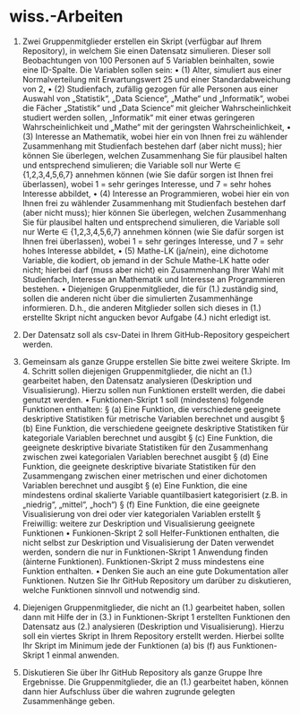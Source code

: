 # wiss.-Arbeiten

1. Zwei Gruppenmitglieder erstellen ein Skript (verfügbar auf Ihrem Repository), in welchem Sie einen Datensatz simulieren. Dieser soll Beobachtungen von 100 Personen auf 5 Variablen beinhalten, sowie eine ID-Spalte. Die Variablen sollen sein:
• (1) Alter, simuliert aus einer Normalverteilung mit Erwartungswert 25 und einer Standardabweichung von 2,
• (2) Studienfach, zufällig gezogen für alle Personen aus einer Auswahl von „Statistik“, „Data Science“, „Mathe“ und „Informatik“, wobei die Fächer „Statistik“ und „Data Science“ mit gleicher Wahrscheinlichkeit studiert werden sollen, „Informatik“ mit einer etwas geringeren Wahrscheinlichkeit und „Mathe“ mit der geringsten Wahrscheinlichkeit,
• (3) Interesse an Mathematik, wobei hier ein von Ihnen frei zu wählender Zusammenhang mit Studienfach bestehen darf (aber nicht muss); hier können Sie überlegen, welchen Zusammenhang Sie für plausibel halten und entsprechend simulieren; die Variable soll nur Werte ∈ {1,2,3,4,5,6,7} annehmen können (wie Sie dafür sorgen ist Ihnen frei überlassen), wobei 1 = sehr geringes Interesse, und 7 = sehr hohes Interesse abbildet,
• (4) Interesse an Programmieren, wobei hier ein von Ihnen frei zu wählender Zusammenhang mit Studienfach bestehen darf (aber nicht muss); hier können
Sie überlegen, welchen Zusammenhang Sie für plausibel halten und entsprechend simulieren, die Variable soll nur Werte ∈ {1,2,3,4,5,6,7} annehmen können (wie Sie dafür sorgen ist Ihnen frei überlassen), wobei 1 = sehr geringes Interesse, und 7 = sehr hohes Interesse abbildet,
• (5) Mathe-LK (ja/nein), eine dichotome Variable, die kodiert, ob jemand in der Schule Mathe-LK hatte oder nicht; hierbei darf (muss aber nicht) ein Zusammenhang Ihrer Wahl mit Studienfach, Interesse an Mathematik und Interesse an Programmieren bestehen.
• Diejenigen Gruppenmitglieder, die für (1.) zuständig sind, sollen die anderen nicht über die simulierten Zusammenhänge informieren. D.h., die anderen Mitglieder sollen sich dieses in (1.) erstellte Skript nicht angucken bevor Aufgabe (4.) nicht erledigt ist.
2. Der Datensatz soll als csv-Datei in Ihrem GitHub-Repository gespeichert werden.
3. Gemeinsam als ganze Gruppe erstellen Sie bitte zwei weitere Skripte. Im 4. Schritt
sollen diejenigen Gruppenmitglieder, die nicht an (1.) gearbeitet haben, den Datensatz analysieren (Deskription und Visualisierung). Hierzu sollen nun Funktionen erstellt werden, die dabei genutzt werden.
• Funktionen-Skript 1 soll (mindestens) folgende Funktionen enthalten:
§ (a) Eine Funktion, die verschiedene geeignete deskriptive Statistiken
für metrische Variablen berechnet und ausgibt
§ (b) Eine Funktion, die verschiedene geeignete deskriptive Statistiken
für kategoriale Variablen berechnet und ausgibt
§ (c) Eine Funktion, die geeignete deskriptive bivariate Statistiken für
den Zusammenhang zwischen zwei kategorialen Variablen
berechnet ausgibt
§ (d) Eine Funktion, die geeignete deskriptive bivariate Statistiken für
den Zusammengang zwischen einer metrischen und einer
dichotomen Variablen berechnet und ausgibt
§ (e) Eine Funktion, die eine mindestens ordinal skalierte Variable
quantilbasiert kategorisiert (z.B. in „niedrig“, „mittel“, „hoch“)
§ (f) Eine Funktion, die eine geeignete Visualisierung von drei oder vier
kategorialen Variablen erstellt
§ Freiwillig: weitere zur Deskription und Visualisierung geeignete
Funktionen
• Funkionen-Skript 2 soll Helfer-Funktionen enthalten, die nicht selbst zur
Deskription und Visualisierung der Daten verwendet werden, sondern die nur in Funktionen-Skript 1 Anwendung finden (àinterne Funktionen). Funktionen-Skript 2 muss mindestens eine Funktion enthalten.
• Denken Sie auch an eine gute Dokumentation aller Funktionen. Nutzen Sie Ihr GitHub Repository um darüber zu diskutieren, welche Funktionen sinnvoll und notwendig sind.
4. Diejenigen Gruppenmitglieder, die nicht an (1.) gearbeitet haben, sollen dann mit Hilfe der in (3.) in Funktionen-Skript 1 erstellten Funktionen den Datensatz aus (2.) analysieren (Deskription und Visualisierung). Hierzu soll ein viertes Skript in Ihrem Repository erstellt werden. Hierbei sollte Ihr Skript im Minimum jede der Funktionen (a) bis (f) aus Funktionen-Skript 1 einmal anwenden.

5. Diskutieren Sie über Ihr GitHub Repository als ganze Gruppe Ihre Ergebnisse. Die Gruppenmitglieder, die an (1.) gearbeitet haben, können dann hier Aufschluss über die wahren zugrunde gelegten Zusammenhänge geben.
